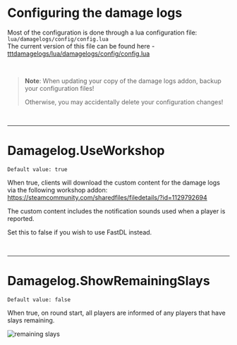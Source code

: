 # Configuring the damage logs
Most of the configuration is done through a lua configuration file: `lua/damagelogs/config/config.lua`<br>
The current version of this file can be found here - [tttdamagelogs/lua/damagelogs/config/config.lua](https://github.com/BadgerCode/tttdamagelogs/blob/master/lua/damagelogs/config/config.lua)

<br>

> **Note**: When updating your copy of the damage logs addon, backup your configuration files!
> 
> Otherwise, you may accidentally delete your configuration changes!


<br>

---

# Damagelog.UseWorkshop
`Default value: true`

When true, clients will download the custom content for the damage logs via the following workshop addon:<br>
https://steamcommunity.com/sharedfiles/filedetails/?id=1129792694

The custom content includes the notification sounds used when a player is reported.

Set this to false if you wish to use FastDL instead.

<br> 

---

# Damagelog.ShowRemainingSlays
`Default value: false`

When true, on round start, all players are informed of any players that have slays remaining.

![remaining slays](https://user-images.githubusercontent.com/5206198/126043953-088034e1-d5fc-4e31-8096-6507ce235f9d.png)


